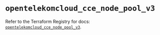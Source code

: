 # `opentelekomcloud_cce_node_pool_v3`

Refer to the Terraform Registry for docs: [`opentelekomcloud_cce_node_pool_v3`](https://registry.terraform.io/providers/opentelekomcloud/opentelekomcloud/1.36.0/docs/resources/cce_node_pool_v3).
